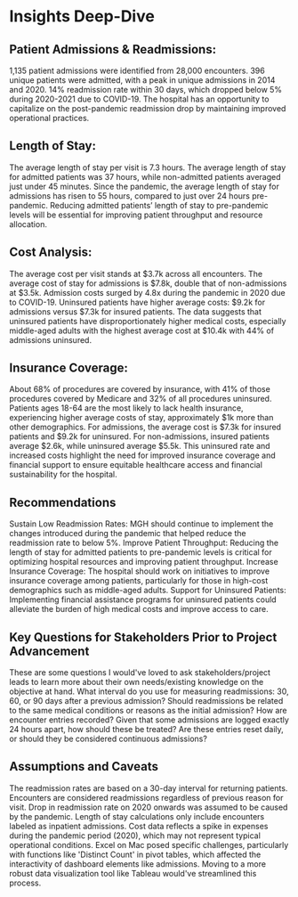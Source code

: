 # Insights Deep-Dive

## Patient Admissions & Readmissions:
1,135 patient admissions were identified from 28,000 encounters.
396 unique patients were admitted, with a peak in unique admissions in 2014 and 2020.
14% readmission rate within 30 days, which dropped below 5% during 2020-2021 due to COVID-19.
The hospital has an opportunity to capitalize on the post-pandemic readmission drop by maintaining improved operational practices.

## Length of Stay:
The average length of stay per visit is 7.3 hours.
The average length of stay for admitted patients was 37 hours, while non-admitted patients averaged just under 45 minutes.
Since the pandemic, the average length of stay for admissions has risen to 55 hours, compared to just over 24 hours pre-pandemic.
Reducing admitted patients’ length of stay to pre-pandemic levels will be essential for improving patient throughput and resource allocation.

## Cost Analysis:
The average cost per visit stands at $3.7k across all encounters.
The average cost of stay for admissions is $7.8k, double that of non-admissions at $3.5k.
Admission costs surged by 4.8x during the pandemic in 2020 due to COVID-19.
Uninsured patients have higher average costs: $9.2k for admissions versus $7.3k for insured patients.
The data suggests that uninsured patients have disproportionately higher medical costs, especially middle-aged adults with the highest average cost at $10.4k with 44% of admissions uninsured.

## Insurance Coverage:
About 68% of procedures are covered by insurance, with 41% of those procedures covered by Medicare and 32% of all procedures uninsured.
Patients ages 18-64 are the most likely to lack health insurance, experiencing higher average costs of stay, approximately $1k more than other demographics.
For admissions, the average cost is $7.3k for insured patients and $9.2k for uninsured.
For non-admissions, insured patients average $2.6k, while uninsured average $5.5k.
This uninsured rate and increased costs highlight the need for improved insurance coverage and financial support to ensure equitable healthcare access and financial sustainability for the hospital.

## Recommendations
Sustain Low Readmission Rates: MGH should continue to implement the changes introduced during the pandemic that helped reduce the readmission rate to below 5%.
Improve Patient Throughput: Reducing the length of stay for admitted patients to pre-pandemic levels is critical for optimizing hospital resources and improving patient throughput.
Increase Insurance Coverage: The hospital should work on initiatives to improve insurance coverage among patients, particularly for those in high-cost demographics such as middle-aged adults.
Support for Uninsured Patients: Implementing financial assistance programs for uninsured patients could alleviate the burden of high medical costs and improve access to care.

## Key Questions for Stakeholders Prior to Project Advancement
These are some questions I would've loved to ask stakeholders/project leads to learn more about their own needs/existing knowledge on the objective at hand.
What interval do you use for measuring readmissions: 30, 60, or 90 days after a previous admission?
Should readmissions be related to the same medical conditions or reasons as the initial admission?
How are encounter entries recorded? Given that some admissions are logged exactly 24 hours apart, how should these be treated? Are these entries reset daily, or should they be considered continuous admissions?

## Assumptions and Caveats
The readmission rates are based on a 30-day interval for returning patients.
Encounters are considered readmissions regardless of previous reason for visit.
Drop in readmission rate on 2020 onwards was assumed to be caused by the pandemic.
Length of stay calculations only include encounters labeled as inpatient admissions.
Cost data reflects a spike in expenses during the pandemic period (2020), which may not represent typical operational conditions.
Excel on Mac posed specific challenges, particularly with functions like 'Distinct Count' in pivot tables, which affected the interactivity of dashboard elements like admissions. Moving to a more robust data visualization tool like Tableau would've streamlined this process.

